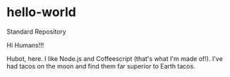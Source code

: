 # hello-world
Standard Repository

Hi Humans!!!

Hubot, here. I like Node.js and Coffeescript (that's what I'm made of!). I've had tacos on the moon and find them far superior to Earth tacos.
